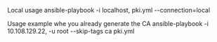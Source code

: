 
Local usage
  ansible-playbook -i localhost, pki.yml --connection=local


Usage example whe you already generate the CA
  ansible-playbook -i 10.108.129.22, -u root --skip-tags ca pki.yml